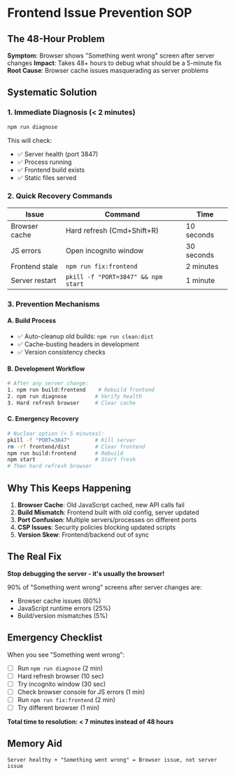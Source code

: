 # Frontend Issue Prevention SOP

## The 48-Hour Problem

**Symptom**: Browser shows "Something went wrong" screen after server changes
**Impact**: Takes 48+ hours to debug what should be a 5-minute fix
**Root Cause**: Browser cache issues masquerading as server problems

## Systematic Solution

### 1. Immediate Diagnosis (< 2 minutes)

```bash
npm run diagnose
```

This will check:
- ✅ Server health (port 3847)
- ✅ Process running 
- ✅ Frontend build exists
- ✅ Static files served

### 2. Quick Recovery Commands

| Issue | Command | Time |
|-------|---------|------|
| Browser cache | Hard refresh (Cmd+Shift+R) | 10 seconds |
| JS errors | Open incognito window | 30 seconds |
| Frontend stale | `npm run fix:frontend` | 2 minutes |
| Server restart | `pkill -f "PORT=3847" && npm start` | 1 minute |

### 3. Prevention Mechanisms

#### A. Build Process
- ✅ Auto-cleanup old builds: `npm run clean:dist`
- ✅ Cache-busting headers in development
- ✅ Version consistency checks

#### B. Development Workflow
```bash
# After any server change:
1. npm run build:frontend    # Rebuild frontend
2. npm run diagnose         # Verify health
3. Hard refresh browser     # Clear cache
```

#### C. Emergency Recovery
```bash
# Nuclear option (< 5 minutes):
pkill -f "PORT=3847"        # Kill server
rm -rf frontend/dist        # Clear frontend
npm run build:frontend      # Rebuild
npm start                   # Start fresh
# Then hard refresh browser
```

## Why This Keeps Happening

1. **Browser Cache**: Old JavaScript cached, new API calls fail
2. **Build Mismatch**: Frontend built with old config, server updated
3. **Port Confusion**: Multiple servers/processes on different ports
4. **CSP Issues**: Security policies blocking updated scripts
5. **Version Skew**: Frontend/backend out of sync

## The Real Fix

**Stop debugging the server - it's usually the browser!**

90% of "Something went wrong" screens after server changes are:
- Browser cache issues (60%)
- JavaScript runtime errors (25%)
- Build/version mismatches (5%)

## Emergency Checklist

When you see "Something went wrong":

- [ ] Run `npm run diagnose` (2 min)
- [ ] Hard refresh browser (10 sec)
- [ ] Try incognito window (30 sec)
- [ ] Check browser console for JS errors (1 min)
- [ ] Run `npm run fix:frontend` (2 min)
- [ ] Try different browser (1 min)

**Total time to resolution: < 7 minutes instead of 48 hours**

## Memory Aid

```
Server healthy + "Something went wrong" = Browser issue, not server issue
```
